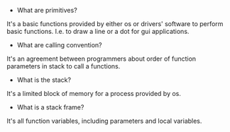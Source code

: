 - What are primitives?

It's a basic functions provided by either os or drivers' software to perform basic functions. I.e. to draw a line or a dot for gui applications.


- What are calling convention?

It's an agreement between programmers about order of function parameters in stack to call a functions.


- What is the stack?

It's a limited block of memory for a process provided by os.


- What is a stack frame?

It's all function variables, including parameters and local variables.
